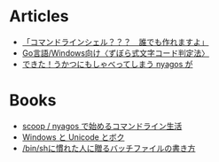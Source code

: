 Articles
=========

* [「コマンドラインシェル？？？　誰でも作れますよ」](articles/d7b76ff6535d7d.md)
* [Go言語/Windows向け〈ずぼら式文字コード判定法〉](articles/mbcs-to-utf8-filter.md)
* [できた！うかつにもしゃべってしまう nyagos が](articles/ukkari-talk-nyagos.md)

Books
======

* [scoop / nyagos で始めるコマンドライン生活](books/5ac80a9ddb35fef9a146.md)
* [Windows と Unicode とボク](books/b820d588f4856bcf836c.md)
* [/bin/shに慣れた人に贈るバッチファイルの書き方](books/c84cbe23093eee1b5830.md)
